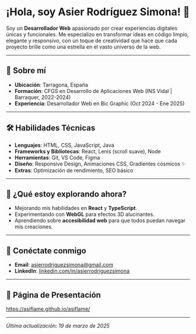 # ¡Hola, soy Asier Rodríguez Simona! 🚀

Soy un **Desarrollador Web** apasionado por crear experiencias digitales únicas y funcionales. Me especializo en transformar ideas en código limpio, elegante y responsivo, con un toque de creatividad que hace que cada proyecto brille como una estrella en el vasto universo de la web.

---

## 🌌 Sobre mí

- **Ubicación**: Tarragona, España
- **Formación**: CFGS en Desarrollo de Aplicaciones Web (INS Vidal | Barraquer, 2022-2024)
- **Experiencia**: Desarrollador Web en Bic Graphic (Oct 2024 - Ene 2025)
  
---

## 🛠️ Habilidades Técnicas

- **Lenguajes**: HTML, CSS, JavaScript, Java
- **Frameworks y Bibliotecas**: React, Lenis (scroll suave), Node
- **Herramientas**: Git, VS Code, Figma
- **Diseño**: Responsive Design, Animaciones CSS, Gradientes cósmicos ✨
- **Extras**: Optimización de rendimiento, SEO básico

---

## 📡 ¿Qué estoy explorando ahora?

- Mejorando mis habilidades en **React** y **TypeScript**.
- Experimentando con **WebGL** para efectos 3D alucinantes.
- Aprendiendo sobre **accesibilidad web** para que todos puedan navegar mis creaciones.

---

## 💬 Conéctate conmigo

- **Email**: [asierrodriguezsimona@gmail.com](mailto:asierrodriguezsimona@gmail.com)
- **LinkedIn**: [linkedin.com/in/asierrodriguezsimona](#)

---

## 🌟 Página de Presentación

https://asiflame.github.io/asiflame/

---

*Última actualización: 19 de marzo de 2025*
